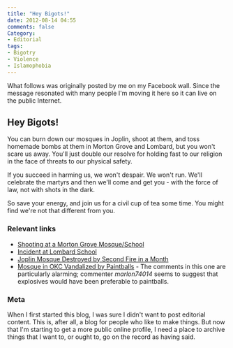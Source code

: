 ```yaml
---
title: "Hey Bigots!"
date: 2012-08-14 04:55
comments: false
Category:
- Editorial
tags:
- Bigotry
- Violence
- Islamophobia
---
```


What follows was originally posted by me on my Facebook wall.  Since the
message resonated with many people I'm moving it here so it can live on
the public Internet.

<!-- more -->

## Hey Bigots!

You can burn down our mosques in Joplin, shoot at them, and toss homemade
bombs at them in Morton Grove and Lombard, but you won't scare us
away. You'll just double our resolve for holding fast to our religion in
the face of threats to our physical safety. 

If you succeed in harming us, we won't despair. We won't run. We'll
celebrate the martyrs and then we'll come and get you - with the force of
law, not with shots in the dark. 

So save your energy, and join us for a civil cup of tea some time. You
might find we're not that different from you.

### Relevant links

- [Shooting at a Morton Grove Mosque/School](http://www.chicagotribune.com/news/local/suburbs/morton_grove/ct-met-morton-grove-mosque-shooting-0813-20120813,0,7237873.story)
- [Incident at Lombard School](http://chicago.cbslocal.com/2012/08/13/islamic-school-hit-with-acid-filled-bottle-in-lombard/) 
- [Joplin Mosque Destroyed by Second Fire in a Month](http://www.cbsnews.com/8301-201_162-57487455/joplin-mosque-destroyed-by-2nd-fire-in-a-month/)
- [Mosque in OKC Vandalized by Paintballs](http://www.newson6.com/story/19266001/mosque-in-okc-vandalized-with-paintballs) - The comments in this one are particularly alarming; commenter *marlon74014* seems to suggest that explosives would have been preferable to paintballs. 

### Meta

When I first started this blog, I was sure I didn't want to post editorial
content.  This is, after all, a blog for people who like to make things.
But now that I'm starting to get a more public online profile, I need a
place to archive things that I want to, or ought to, go on the record as
having said.  
